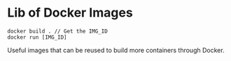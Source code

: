 # Lib of Docker Images

```
docker build . // Get the IMG_ID
docker run [IMG_ID]
```

Useful images that can be reused to build more containers through Docker.
